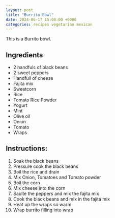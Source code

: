 ```yaml
---
layout: post
title: "Burrito Bowl"
date: 2024-06-17 15:00:00 +0000
categories: recipes vegetarian mexican
---
```


This is a Burrito bowl.

## Ingredients
<ul class="ingredients-list">
<li class="ingredient">2 handfuls of black beans</li>
<li class="ingredient">2 sweet peppers</li>
<li class="ingredient">Handfull of cheese</li>
<li class="ingredient">Fajita mix </li>
<li class="ingredient">Sweetcorn</li>
<li class="ingredient">Rice</li>
<li class="ingredient">Tomato Rice Powder</li>
<li class="ingredient">Yogurt</li>
<li class="ingredient">Mint</li>
<li class="ingredient">Olive oil</li>
<li class="ingredient">Onion</li>
<li class="ingredient">Tomato</li>
<li class="ingredient">Wraps</li>
</ul>

## Instructions:
1. Soak the black beans
2. Pressure cook the black beans
3. Boil the rice and drain
4. Mix Onion, Tomatoes and Tomato powder
5. Boil the corn 
6. Mix cheese into the corn
7. Saulte the peppers and mix the fajita mix
8. Cook the black beans and mix in the fajita mix 
9. Heat up the wraps so warm
10. Wrap burrito filling into wrap